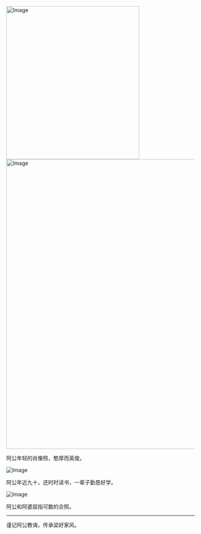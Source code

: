 <img width="355" height="410" alt="Image" src="https://github.com/user-attachments/assets/317c5d81-ba27-4938-bc05-5a5711d0418f" />

<img width="597" height="776" alt="Image" src="https://github.com/user-attachments/assets/6f960e5a-2a2c-4d65-9757-c519f886c364" />

阿公年轻的肖像照，憨厚而英俊。

![Image](https://github.com/user-attachments/assets/2c8c1b49-24d2-4d40-8b89-0a77d5914a4b)

阿公年近九十，还时时读书，一辈子勤恳好学。

![Image](https://github.com/user-attachments/assets/78d048dc-7d61-4ab6-9e68-c067bbc1f7fc)

阿公和阿婆屈指可数的合照。

---

谨记阿公教诲，传承梁好家风。